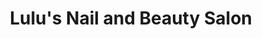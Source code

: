 ---
title: "Lulu's Nail and Beauty Salon"
url: /linlithgow/lulus-nail-and-beauty-salon/
shop: beauty
---